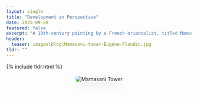 ```yaml
---
layout: single
title: "Development in Perspective"
date: 2025-09-28
featured: false
excerpt: "A 19th-century painting by a French orientalist, titled Mamasani Tower, depicts a view of city of Shiraz where I grew up and has Mamasani in its name, the city where I was born."
header:
  teaser: images\blog\Mamasani-tower-Eugène-Flandin.jpg
tldr: ""
---
```


{% include tldr.html %}

<p align="center">
  <img src="/images/blog/Mamasani-tower-Eugène-Flandin.jpg" alt="Mamasani Tower"
       style="max-width:100%; border-radius:.5rem; box-shadow:0 8px 24px rgba(0,0,0,.08); margin:.2rem 0 1rem;" />
</p>

